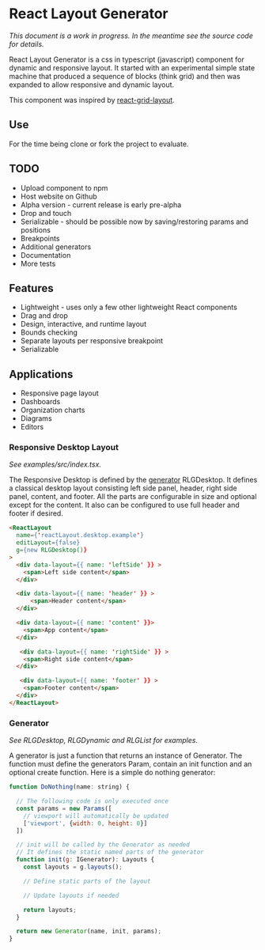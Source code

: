# React Layout Generator

*This document is a work in progress. In the meantime see the source code for details.*

React Layout Generator is a css in typescript (javascript) component for dynamic and responsive layout. It started with an experimental simple state machine that produced a sequence of blocks (think grid) and then was expanded to allow responsive and dynamic layout.

This component was inspired by [react-grid-layout](https://www.npmjs.com/package/react-grid-layout).

## Use

For the time being clone or fork the project to evaluate.

## TODO

* Upload component to npm
* Host website on Github
* Alpha version - current release is early pre-alpha
* Drop and touch
* Serializable - should be possible now by saving/restoring params and positions
* Breakpoints
* Additional generators
* Documentation
* More tests

## Features

* Lightweight - uses only a few other lightweight React components
* Drag and drop
* Design, interactive, and runtime layout
* Bounds checking
* Separate layouts per responsive breakpoint
* Serializable

## Applications

* Responsive page layout
* Dashboards
* Organization charts
* Diagrams
* Editors

### Responsive Desktop Layout

*See examples/src/index.tsx.*

The Responsive Desktop is defined by the [generator](#Generator) RLGDesktop. It defines a classical desktop layout consisting left side panel, header, right side panel, content, and footer. All the parts are configurable in size and optional except for the content. It also can be configured to use full header and footer if desired.

```html
<ReactLayout
  name={'reactLayout.desktop.example'}
  editLayout={false}
  g={new RLGDesktop()}
>
  <div data-layout={{ name: 'leftSide' }} >
    <span>Left side content</span>
  </div>

  <div data-layout={{ name: 'header' }} >
      <span>Header content</span>
  </div>

  <div data-layout={{ name: 'content' }}>
    <span>App content</span>
  </div>

   <div data-layout={{ name: 'rightSide' }} >
    <span>Right side content</span>
  </div>

   <div data-layout={{ name: 'footer' }} >
    <span>Footer content</span>
  </div>
</ReactLayout>
```

### Generator

*See RLGDesktop, RLGDynamic and RLGList for examples.*

A generator is just a function that returns an instance of Generator. The function must define the generators Param, contain an init function and an optional create function. Here is a simple do nothing generator:

```javascript
function DoNothing(name: string) {

  // The following code is only executed once
  const params = new Params([
    // viewport will automatically be updated
    ['viewport', {width: 0, height: 0}]
  ])

  // init will be called by the Generator as needed
  // It defines the static named parts of the generator
  function init(g: IGenerator): Layouts {
    const layouts = g.layouts();

    // Define static parts of the layout

    // Update layouts if needed

    return layouts;
  }

  return new Generator(name, init, params);
}
```
